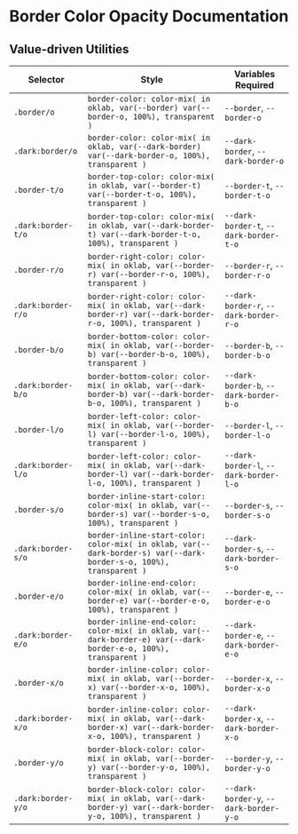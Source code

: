 # Border Color Opacity Documentation

## Value-driven Utilities

| Selector           | Style                                                                                                              | Variables Required                     |
| ------------------ | ------------------------------------------------------------------------------------------------------------------ | -------------------------------------- |
| `.border/o`        | `border-color: color-mix( in oklab, var(--border) var(--border-o, 100%), transparent )`                            | `--border`, `--border-o`               |
| `.dark:border/o`   | `border-color: color-mix( in oklab, var(--dark-border) var(--dark-border-o, 100%), transparent )`                  | `--dark-border`, `--dark-border-o`     |
| `.border-t/o`      | `border-top-color: color-mix( in oklab, var(--border-t) var(--border-t-o, 100%), transparent )`                    | `--border-t`, `--border-t-o`           |
| `.dark:border-t/o` | `border-top-color: color-mix( in oklab, var(--dark-border-t) var(--dark-border-t-o, 100%), transparent )`          | `--dark-border-t`, `--dark-border-t-o` |
| `.border-r/o`      | `border-right-color: color-mix( in oklab, var(--border-r) var(--border-r-o, 100%), transparent )`                  | `--border-r`, `--border-r-o`           |
| `.dark:border-r/o` | `border-right-color: color-mix( in oklab, var(--dark-border-r) var(--dark-border-r-o, 100%), transparent )`        | `--dark-border-r`, `--dark-border-r-o` |
| `.border-b/o`      | `border-bottom-color: color-mix( in oklab, var(--border-b) var(--border-b-o, 100%), transparent )`                 | `--border-b`, `--border-b-o`           |
| `.dark:border-b/o` | `border-bottom-color: color-mix( in oklab, var(--dark-border-b) var(--dark-border-b-o, 100%), transparent )`       | `--dark-border-b`, `--dark-border-b-o` |
| `.border-l/o`      | `border-left-color: color-mix( in oklab, var(--border-l) var(--border-l-o, 100%), transparent )`                   | `--border-l`, `--border-l-o`           |
| `.dark:border-l/o` | `border-left-color: color-mix( in oklab, var(--dark-border-l) var(--dark-border-l-o, 100%), transparent )`         | `--dark-border-l`, `--dark-border-l-o` |
| `.border-s/o`      | `border-inline-start-color: color-mix( in oklab, var(--border-s) var(--border-s-o, 100%), transparent )`           | `--border-s`, `--border-s-o`           |
| `.dark:border-s/o` | `border-inline-start-color: color-mix( in oklab, var(--dark-border-s) var(--dark-border-s-o, 100%), transparent )` | `--dark-border-s`, `--dark-border-s-o` |
| `.border-e/o`      | `border-inline-end-color: color-mix( in oklab, var(--border-e) var(--border-e-o, 100%), transparent )`             | `--border-e`, `--border-e-o`           |
| `.dark:border-e/o` | `border-inline-end-color: color-mix( in oklab, var(--dark-border-e) var(--dark-border-e-o, 100%), transparent )`   | `--dark-border-e`, `--dark-border-e-o` |
| `.border-x/o`      | `border-inline-color: color-mix( in oklab, var(--border-x) var(--border-x-o, 100%), transparent )`                 | `--border-x`, `--border-x-o`           |
| `.dark:border-x/o` | `border-inline-color: color-mix( in oklab, var(--dark-border-x) var(--dark-border-x-o, 100%), transparent )`       | `--dark-border-x`, `--dark-border-x-o` |
| `.border-y/o`      | `border-block-color: color-mix( in oklab, var(--border-y) var(--border-y-o, 100%), transparent )`                  | `--border-y`, `--border-y-o`           |
| `.dark:border-y/o` | `border-block-color: color-mix( in oklab, var(--dark-border-y) var(--dark-border-y-o, 100%), transparent )`        | `--dark-border-y`, `--dark-border-y-o` |
